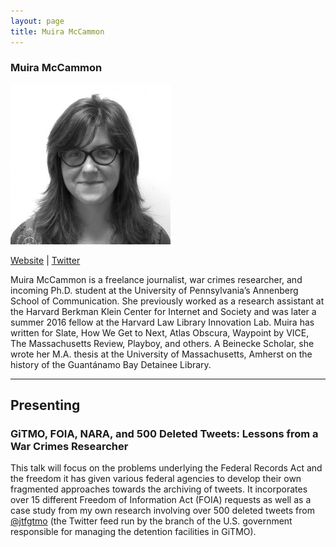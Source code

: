 ```yaml
---
layout: page
title: Muira McCammon
---
```

<h3>Muira McCammon</h3>
<img src="muira.jpg" width="256" />
<p><a href="http://howwegettonext.com/persisting-in-dark-times-lessons-from-a-war-crimes-researcher-8b3504f4b169" target="_blank">Website</a> | <a href="https://twitter.com/muira_mccammon" target="_blank">Twitter</a></p>
<p>Muira McCammon is a freelance journalist, war crimes researcher, and incoming Ph.D. student at the University of Pennsylvania’s Annenberg School of Communication. She previously worked as a research assistant at the Harvard Berkman Klein Center for Internet and Society and was later a summer 2016 fellow at the Harvard Law Library Innovation Lab. Muira has written for Slate, How We Get to Next, Atlas Obscura, Waypoint by VICE, The Massachusetts Review, Playboy, and others. A Beinecke Scholar, she wrote her M.A. thesis at the University of Massachusetts, Amherst on the history of the Guantánamo Bay Detainee Library.</p>

<hr />
<h2>Presenting</h2>
<h3>GiTMO, FOIA, NARA, and 500 Deleted Tweets: Lessons from a War Crimes Researcher</h3>
<p>This talk will focus on the problems underlying the Federal Records Act and the freedom it has given various federal agencies to develop their own fragmented approaches towards the archiving of tweets. It incorporates over 15 different Freedom of Information Act (FOIA) requests as well as a case study from my own research involving over 500 deleted tweets from <a href="https://twitter.com/jtfgtmo" target="_blank">@jtfgtmo</a> (the Twitter feed run by the branch of the U.S. government responsible for managing the detention facilities in GiTMO).</p>